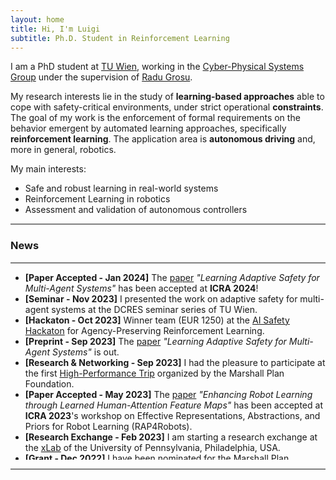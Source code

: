 ```yaml
---
layout: home
title: Hi, I'm Luigi
subtitle: Ph.D. Student in Reinforcement Learning
---
```


I am a PhD student at <a href="https://www.tuwien.at/en/">TU Wien</a>,
working in the <a href="https://informatics.tuwien.ac.at/orgs/e191-01">Cyber-Physical Systems Group</a>
under the supervision of <a href="https://ti.tuwien.ac.at/cps/people/grosu">Radu Grosu</a>.

My research interests lie in the study of **learning-based approaches** able to
cope with safety-critical environments, under strict operational **constraints**.
The goal of my work is the enforcement of formal requirements on the behavior
emergent by automated learning approaches, specifically **reinforcement learning**.
The application area is **autonomous driving** and, more in general, robotics.

My main interests:
- Safe and robust learning in real-world systems
- Reinforcement Learning in robotics
- Assessment and validation of autonomous controllers

<hr style="height:2px;border-width:0;color:gray;background-color:gray">
<h3>News</h3>
<hr style="height:2px;border-width:0;color:gray;background-color:gray">

<ul style="height: 300px; overflow: auto">
    <li>
        <b>[Paper Accepted - Jan 2024]</b>
        The 
        <a href="https://arxiv.org/abs/2309.10657">paper</a>
        <i>"Learning Adaptive Safety for Multi-Agent Systems"</i> 
        has been accepted at <b>ICRA 2024</b>!
    </li>
    <li>
        <b>[Seminar - Nov 2023]</b>
        I presented the work on adaptive safety for multi-agent systems at the
        DCRES seminar series of TU Wien.
    </li>
    <li>
        <b>[Hackaton - Oct 2023]</b>
        Winner team (EUR 1250) at the
        <a href="https://alignmentjam.com/jam/agency">AI Safety Hackaton</a>
        for Agency-Preserving Reinforcement Learning.
    </li>
    <li>
        <b>[Preprint - Sep 2023]</b>
        The <a href="https://arxiv.org/abs/2309.10657">paper</a>
        <i>"Learning Adaptive Safety for Multi-Agent Systems"</i> is out.
    </li>
    <li>
        <b>[Research & Networking - Sep 2023]</b>
        I had the pleasure to participate at the first
        <a href="https://www.marshallplan.at/2023/495-first-two-day-high-performance-trip">High-Performance Trip</a>
        organized by the Marshall Plan Foundation.
    </li>
    <li>
        <b>[Paper Accepted - May 2023]</b>
        The <a href="https://arxiv.org/abs/2308.15327v1">paper</a>
        <i>"Enhancing Robot Learning through Learned Human-Attention Feature Maps"</i>
        has been accepted at <b>ICRA 2023</b>'s workshop on
        Effective Representations, Abstractions, and Priors for Robot Learning (RAP4Robots).
    </li>
    <li>
        <b>[Research Exchange - Feb 2023]</b>
        I am starting a research exchange at the
        <a href="https://xlab.upenn.edu/">xLab</a>
        of the University of Pennsylvania, Philadelphia, USA.
    </li>
    <li>
        <b>[Grant - Dec 2022]</b>
        I have been nominated for the
        <a href="https://www.marshallplan.at/discover/the-marshall-plan-scholarships">
        Marshall Plan Scholarship
        </a>
        (EUR 6500) to support my
        research on safe learning for intelligent autonomous driving systems.
    </li>
    <li>
        <b>[Science Booth - Sep 2022]</b>
        Our most-recent research activity on autonomous driving has been presented
        at the Forschungsfest (Science Festival) in Vienna.
    </li>
    <li>
        <b>[Paper Accepted - Aug 2022]</b>
        The <a href="https://arxiv.org/abs/2210.11259">paper</a>
        <i>"Safe Policy Improvement in Constrained Markov Decision Processes"</i>
        has been accepted to <b>ISoLA 2022</b>!
    </li>
    <li>
        <b>[Seminar - Jun 2022]</b>
        I presented the work on safe policy improvement from formal requirements for RL.
    </li>
    <li>
        <b>[F1/10th Grand Prix at ICRA - May 2022]</b>
        Our team *"Scuderia Segfault"* placed 3rd at the 10th
        F1TENTH Autonomous Grand Prix at ICRA2022!
        <a href="https://youtu.be/gk_lNKmZX4I">Video.</a>
    </li>
    <li>
        <b>[Paper Accepted - Jan 2022]</b>
        The
        <a href="https://arxiv.org/abs/2103.04909">paper</a>
        <i>"Latent Imagination Facilitates Zero-Shot Transfer in Autonomous Racing"</i>
        has been accepted to <b>ICRA 2022</b>!
    </li>
    <li>
        <b>[Seminar - Nov 2021]</b>
        I presented the
        <a href="https://arxiv.org/abs/2110.02792">work</a>
        on automatic reward shaping from multiple formal requirements for RL control tasks.
    </li>
    <li>
        <b>[F1/10th Grand Prix at IROS - Oct 2021]</b>
        Our team <i>"Scuderia Segfault"</i> won the 9th F1TENTH Autonomous Grand Prix at IROS2021!
        <a href="https://youtu.be/oI6xHDvLzOg">Video.</a>
    </li>
    <li>
        <b>[Poster Session - Sep 2021]</b>
        I presented the project ADEX on Reinforcement Learning for autonomous-driving scenario generation
        at
        <a href="https://www.avl.com/ja/web/guest/-/avl-research-networking-day-2021">AVL Research Networking Day 2021</a>.
    </li>
</ul>

<hr style="height:2px;border-width:0;color:gray;background-color:gray">

